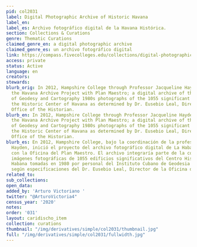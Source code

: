 ```yaml
---
pid: col2031
label: Digital Photographic Archive of Historic Havana
label_en:
label_es: Archivo fotográfico digital de la Havana Histórica.
section: Collections & Curations
genre: Thematic Curations
claimed_genre_en: a digital photographic archive
claimed_genre_es: un archivo fotográfico digital
link: https://compass.fivecolleges.edu/collections/digital-photographic-archive-historic-havana
access: private
status: Active
language: en
creators:
stewards:
blurb_orig: In 2012, Hampshire College through Professor Jacqueline Hayden initiated
  the Havana Archive Project with Plan Maestro; a digital archive of the Cuban Institute
  of Geodesy and Cartography 1980s photographs of the 1055 significant buildings in
  the Historic Center of Havana as determined by Dr. Eusebio Leal, Director of the
  Office of the Historian.
blurb_en: In 2012, Hampshire College through Professor Jacqueline Hayden initiated
  the Havana Archive Project with Plan Maestro; a digital archive of the Cuban Institute
  of Geodesy and Cartography 1980s photographs of the 1055 significant buildings in
  the Historic Center of Havana as determined by Dr. Eusebio Leal, Director of the
  Office of the Historian.
blurb_es: En 2012, Hampshire College, bajo la coordinación de la profesora Jacqueline
  Hayden, inició el proyecto del archivo fotográfico digital de La Habana Vieja conjuntamente
  con la Oficina del Plan Maestro. El archivo integraría parte de la colección de
  imágenes fotográficas de 1055 edificios significativos del Centro Histórico de La
  Habana tomadas en 1980 por personal del Instituto Cubano de Geodesia y Cartografía
  según especificaciones del Dr. Eusebio Leal, Director de la Oficina del Historiador.
related_to:
sub_collections:
open_data:
added_by: 'Arturo Victoriano '
twitter: "@ArturoVictoria4"
census_year: '2020'
notes:
order: '031'
layout: caridischo_item
collection: curations
thumbnail: "/img/derivatives/simple/col2031/thumbnail.jpg"
full: "/img/derivatives/simple/col2031/fullwidth.jpg"
---
```

